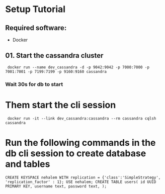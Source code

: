 
# Setup Tutorial 

## Required software: 
- Docker


## 01. Start the cassandra cluster
` docker run --name dev_cassandra -d -p 9042:9042 -p 7000:7000 -p 7001:7001 -p 7199:7199 -p 9160:9160 cassandra`

### Wait 30s for db to start 

# Them start the cli session
` docker run -it --link dev_cassandra:cassandra --rm cassandra cqlsh cassandra`

# Run the following commands in the db cli session to create database and tables
`CREATE KEYSPACE nehalem WITH replication = {'class':'SimpleStrategy', 'replication_factor' : 1};
 USE nehalem;
 CREATE TABLE users(
    id UUID PRIMARY KEY,
    username text,
    password text,
 );`
